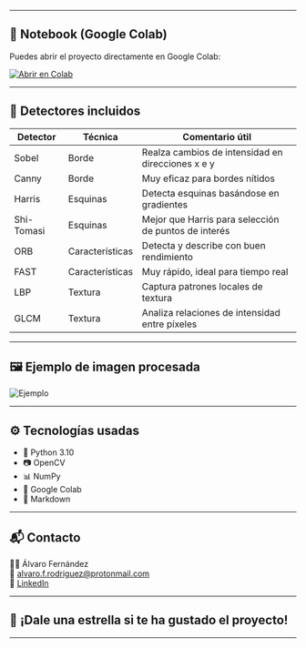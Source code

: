 
---

## 📓 Notebook (Google Colab)

Puedes abrir el proyecto directamente en Google Colab:

[![Abrir en Colab](https://colab.research.google.com/assets/colab-badge.svg)](ENLACE_A_TU_COLAB)

---

## 🧪 Detectores incluidos

| Detector         | Técnica          | Comentario útil                                         |
|------------------|------------------|---------------------------------------------------------|
| Sobel            | Borde            | Realza cambios de intensidad en direcciones x e y      |
| Canny            | Borde            | Muy eficaz para bordes nítidos                         |
| Harris           | Esquinas         | Detecta esquinas basándose en gradientes               |
| Shi-Tomasi       | Esquinas         | Mejor que Harris para selección de puntos de interés   |
| ORB              | Características  | Detecta y describe con buen rendimiento                |
| FAST             | Características  | Muy rápido, ideal para tiempo real                     |
| LBP              | Textura          | Captura patrones locales de textura                    |
| GLCM             | Textura          | Analiza relaciones de intensidad entre píxeles         |

---

## 🖼️ Ejemplo de imagen procesada

![Ejemplo](img/ejemplo_resultado.jpg)

---

## ⚙️ Tecnologías usadas

- 🐍 Python 3.10
- 📷 OpenCV
- 📊 NumPy
- 📓 Google Colab
- 🧾 Markdown

---

## 📬 Contacto

👨‍💻 Álvaro Fernández  
📧 [alvaro.f.rodriguez@protonmail.com](mailto:alvaro.f.rodriguez@protonmail.com)  
🔗 [LinkedIn](https://www.linkedin.com/in/alvarofernandezoficial)

---

## 🌟 ¡Dale una estrella si te ha gustado el proyecto!

---


